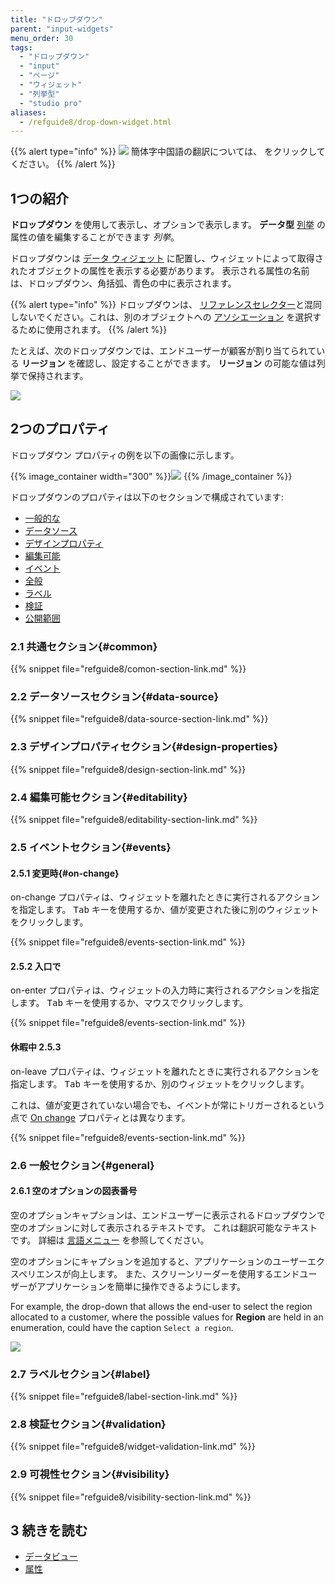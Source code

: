 ```yaml
---
title: "ドロップダウン"
parent: "input-widgets"
menu_order: 30
tags:
  - "ドロップダウン"
  - "input"
  - "ページ"
  - "ウィジェット"
  - "列挙型"
  - "studio pro"
aliases:
  - /refguide8/drop-down-widget.html
---
```


{{% alert type="info" %}}
<img src="attachments/chinese-translation/china.png" style="display: inline-block; margin: 0" /> 簡体字中国語の翻訳については、 [<unk> <unk> <unk>](https://cdn.mendix.tencent-cloud.com/documentation/refguide8/drop-down.pdf) をクリックしてください。
{{% /alert %}}

## 1つの紹介

**ドロップダウン** を使用して表示し、オプションで表示します。 **データ型** [列挙](data-types) の属性の値を編集することができます *列挙*。

ドロップダウンは [データ ウィジェット](data-widgets) に配置し、ウィジェットによって取得されたオブジェクトの属性を表示する必要があります。 表示される属性の名前は、ドロップダウン、角括弧、青色の中に表示されます。

{{% alert type="info" %}}
ドロップダウンは、 [リファレンスセレクター](reference-selector)と混同しないでください。これは、別のオブジェクトへの [アソシエーション](associations) を選択するために使用されます。
{{% /alert %}}

たとえば、次のドロップダウンでは、エンドユーザーが顧客が割り当てられている **リージョン** を確認し、設定することができます。 **リージョン** の可能な値は列挙で保持されます。

![](attachments/drop-down/drop-down.png)

## 2つのプロパティ

ドロップダウン プロパティの例を以下の画像に示します。

{{% image_container width="300" %}}![](attachments/drop-down/drop-down-properties.png)
{{% /image_container %}}

ドロップダウンのプロパティは以下のセクションで構成されています:

* [一般的な](#common)
* [データソース](#data-source)
* [デザインプロパティ](#design-properties)
* [編集可能](#editability)
* [イベント](#events)
* [全般](#general)
* [ラベル](#label)
* [検証](#validation)
* [公開範囲](#visibility)

### 2.1 共通セクション{#common}

{{% snippet file="refguide8/comon-section-link.md" %}}

### 2.2 データソースセクション{#data-source}

{{% snippet file="refguide8/data-source-section-link.md" %}}

### 2.3 デザインプロパティセクション{#design-properties}

{{% snippet file="refguide8/design-section-link.md" %}}

### 2.4 編集可能セクション{#editability}

{{% snippet file="refguide8/editability-section-link.md" %}}

### 2.5 イベントセクション{#events}

#### 2.5.1 変更時{#on-change}

on-change プロパティは、ウィジェットを離れたときに実行されるアクションを指定します。 <kbd>Tab</kbd> キーを使用するか、値が変更された後に別のウィジェットをクリックします。

{{% snippet file="refguide8/events-section-link.md" %}}

#### 2.5.2 入口で

on-enter プロパティは、ウィジェットの入力時に実行されるアクションを指定します。 <kbd>Tab</kbd> キーを使用するか、マウスでクリックします。

{{% snippet file="refguide8/events-section-link.md" %}}

#### 休暇中 2.5.3

on-leave プロパティは、ウィジェットを離れたときに実行されるアクションを指定します。 <kbd>Tab</kbd> キーを使用するか、別のウィジェットをクリックします。

これは、値が変更されていない場合でも、イベントが常にトリガーされるという点で [On change](#on-change) プロパティとは異なります。

{{% snippet file="refguide8/events-section-link.md" %}}

### 2.6 一般セクション{#general}

#### 2.6.1 空のオプションの図表番号

空のオプションキャプションは、エンドユーザーに表示されるドロップダウンで空のオプションに対して表示されるテキストです。 これは翻訳可能なテキストです。 詳細は [言語メニュー](translatable-texts) を参照してください。

空のオプションにキャプションを追加すると、アプリケーションのユーザーエクスペリエンスが向上します。 また、スクリーンリーダーを使用するエンドユーザーがアプリケーションを簡単に操作できるようにします。

For example, the drop-down that allows the end-user to select the region allocated to a customer, where the possible values for **Region** are held in an enumeration, could have the caption `Select a region`.

![](attachments/drop-down/select-a-region.png)

### 2.7 ラベルセクション{#label}

{{% snippet file="refguide8/label-section-link.md" %}}

### 2.8 検証セクション{#validation}

{{% snippet file="refguide8/widget-validation-link.md" %}}

### 2.9 可視性セクション{#visibility}

{{% snippet file="refguide8/visibility-section-link.md" %}}

## 3 続きを読む

*   [データビュー](data-view)
*   [属性](attributes)
